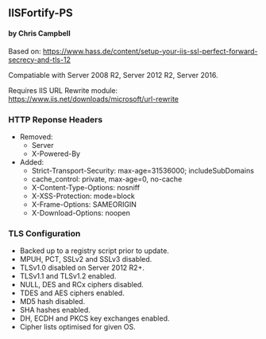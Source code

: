 ## IISFortify-PS ##
#### by Chris Campbell ####

Based on: https://www.hass.de/content/setup-your-iis-ssl-perfect-forward-secrecy-and-tls-12

Compatiable with Server 2008 R2, Server 2012 R2, Server 2016.

Requires IIS URL Rewrite module: https://www.iis.net/downloads/microsoft/url-rewrite

### HTTP Reponse Headers ###

- Removed:
  - Server
  - X-Powered-By
- Added:
  - Strict-Transport-Security: max-age=31536000; includeSubDomains
  - cache_control: private, max-age=0, no-cache
  - X-Content-Type-Options: nosniff
  - X-XSS-Protection: mode=block
  - X-Frame-Options: SAMEORIGIN
  - X-Download-Options: noopen

### TLS Configuration ###

- Backed up to a registry script prior to update.
- MPUH, PCT, SSLv2 and SSLv3 disabled.
- TLSv1.0 disabled on Server 2012 R2+.
- TLSv1.1 and TLSv1.2 enabled.
- NULL, DES and RCx ciphers disabled.
- TDES and AES ciphers enabled.
- MD5 hash disabled.
- SHA hashes enabled.
- DH, ECDH and PKCS key exchanges enabled.
- Cipher lists optimised for given OS.
